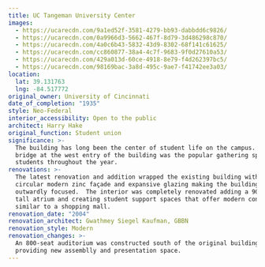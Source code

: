 ```yaml
---
title: UC Tangeman University Center
images:
  - https://ucarecdn.com/9a1ed52f-3581-4279-bb93-dabbdd6c9826/
  - https://ucarecdn.com/0a9966d3-5662-467f-8d79-3d486298c870/
  - https://ucarecdn.com/4a0c6b43-5832-43d9-8302-68f141c61625/
  - https://ucarecdn.com/cc860877-38a4-4c7f-9683-9f0d27610a53/
  - https://ucarecdn.com/429a013d-60ce-4918-8e79-f4d262397bc5/
  - https://ucarecdn.com/98169bac-3a8d-495c-9ae7-f41742ee3a03/
location:
  lat: 39.131763
  lng: -84.517772
original_owner: University of Cincinnati
date_of_completion: "1935"
style: Neo-Federal
interior_accessibility: Open to the public
architect: Harry Hake
original_function: Student union
significance: >-
  The building has long been the center of student life on the campus.  The
  bridge at the west entry of the building was the popular gathering spot for
  students throughout the year.
renovations: >-
  The latest renovation and addition wrapped the existing building with a
  circular modern zinc façade and expansive glazing making the building more
  outwardly focused.  The interior was completely renovated adding a 90-foot
  tall atrium and creating student support spaces that offer modern conveniences
  similar to a shopping mall.
renovation_date: "2004"
renovation_architect: Gwathmey Siegel Kaufman, GBBN
renovation_style: Modern
renovation_changes: >-
  An 800-seat auditorium was constructed south of the original building
  providing new assemblly and presentation space.
---
```

